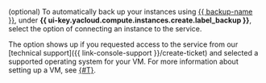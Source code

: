 (optional) To automatically back up your instances using [{{ backup-name }}](../../backup/), under **{{ ui-key.yacloud.compute.instances.create.label_backup }}**, select the option of connecting an instance to the service.

The option shows up if you requested access to the service from our [technical support]({{ link-console-support }}/create-ticket) and selected a supported operating system for your VM. For more information about setting up a VM, see [{#T}](../../backup/concepts/vm-connection.md).
